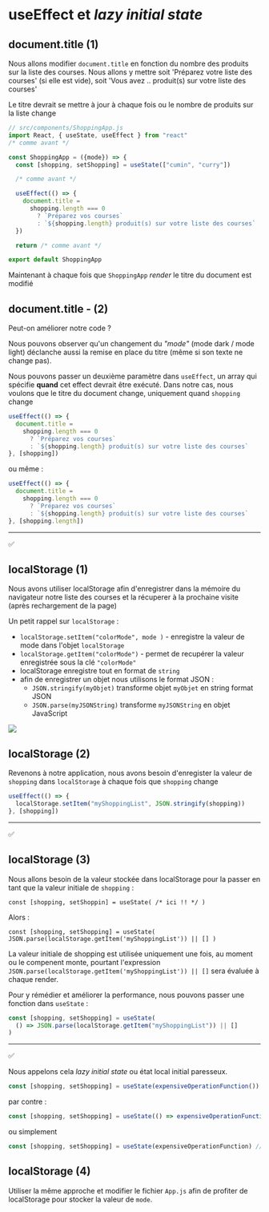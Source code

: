 # useEffect et _lazy initial state_

## document.title (1)

Nous allons modifier `document.title` en fonction du nombre des produits sur la liste des courses.
Nous allons y mettre soit 'Préparez votre liste des courses' (si elle est vide), soit 'Vous avez .. produit(s) sur votre liste des courses'

Le titre devrait se mettre à jour à chaque fois ou le nombre de produits sur la liste change

```javascript
// src/components/ShoppingApp.js
import React, { useState, useEffect } from "react"
/* comme avant */

const ShoppingApp = ({mode}) => {
  const [shopping, setShopping] = useState(["cumin", "curry"])

  /* comme avant */

  useEffect(() => {
    document.title =
      shopping.length === 0
        ? `Préparez vos courses`
        : `${shopping.length} produit(s) sur votre liste des courses`
  })

  return /* comme avant */

export default ShoppingApp
```

Maintenant à chaque fois que `ShoppingApp` _render_ le titre du document est modifié

## document.title - (2)

Peut-on améliorer notre code ?

Nous pouvons observer qu'un changement du _"mode"_ (mode dark / mode light) déclanche aussi la remise en place du titre (même si son texte ne change pas).

Nous pouvons passer un deuxième paramètre dans `useEffect`, un array qui spécifie **quand** cet effect devrait être exécuté. Dans notre cas, nous voulons que le titre du document change, uniquement quand `shopping` change

```javascript
useEffect(() => {
  document.title =
    shopping.length === 0
      ? `Préparez vos courses`
      : `${shopping.length} produit(s) sur votre liste des courses`
}, [shopping])
```

ou même :

```javascript
useEffect(() => {
  document.title =
    shopping.length === 0
      ? `Préparez vos courses`
      : `${shopping.length} produit(s) sur votre liste des courses`
}, [shopping.length])
```

---

✅

## localStorage (1)

Nous avons utiliser localStorage afin d'enregistrer dans la mémoire du navigateur notre liste des courses et la récuperer à la prochaine visite (après rechargement de la page)

Un petit rappel sur `localStorage` :

- `localStorage.setItem("colorMode", mode )` - enregistre la valeur de mode dans l'objet `localStorage`
- `localStorage.getItem("colorMode")` - permet de recupérer la valeur enregistrée sous la clé `"colorMode"`
- localStorage enregistre tout en format de `string`
- afin de enregistrer un objet nous utilisons le format JSON :
  - `JSON.stringify(myObjet)` transforme objet `myObjet` en string format JSON
  - `JSON.parse(myJSONString)` transforme `myJSONString` en objet JavaScript

![](https://wptemplates.pehaa.com/assets/alyra/localStorage.png)

## localStorage (2)

Revenons à notre application, nous avons besoin d'enregister la valeur de `shopping` dans `localStorage` à chaque fois que `shopping` change

```javascript
useEffect(() => {
  localStorage.setItem("myShoppingList", JSON.stringify(shopping))
}, [shopping])
```

---

✅

## localStorage (3)

Nous allons besoin de la valeur stockée dans localStorage pour la passer en tant que la valeur initiale de `shopping` :

`const [shopping, setShoppin] = useState( /* ici !! */ )`

Alors :

`const [shopping, setShopping] = useState( JSON.parse(localStorage.getItem('myShoppingList')) || [] )`

La valeur initiale de shopping est utilisée uniquement une fois, au moment ou le compenent monte, pourtant l'expression `JSON.parse(localStorage.getItem('myShoppingList')) || []` sera évaluée à chaque render.

Pour y rémédier et améliorer la performance, nous pouvons passer une fonction dans `useState` :

```javascript
const [shopping, setShopping] = useState(
  () => JSON.parse(localStorage.getItem("myShoppingList")) || []
)
```

---

✅

Nous appelons cela _lazy initial state_ ou état local initial paresseux.

```javascript
const [shopping, setShopping] = useState(expensiveOperationFunction()) // pas bien 👎
```

par contre :

```javascript
const [shopping, setShopping] = useState(() => expensiveOperationFunction()) //  bien 👍
```

ou simplement

```javascript
const [shopping, setShopping] = useState(expensiveOperationFunction) //  bien 👍
```

## localStorage (4)

Utiliser la même approche et modifier le fichier `App.js` afin de profiter de localStorage pour stocker la valeur de `mode`.
